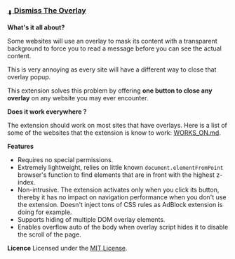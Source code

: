 ### [<sub>⬇</sub> Dismiss The Overlay](https://github.com/JustOff/dismiss-the-overlay/releases)

**What's it all about?**

Some websites will use an overlay to mask its content with a transparent background to force you to read a message before you can see the actual content.

This is very annoying as every site will have a different way to close that overlay popup.

This extension solves this problem by offering **one button to close any overlay** on any website you may ever encounter.

**Does it work everywhere ?**

The extension should work on most sites that have overlays. Here is a list of some of the websites that the extension is know to work: [WORKS_ON.md](WORKS_ON.md).

**Features**

* Requires no special permissions.
* Extremely lightweight, relies on little known ``document.elementFromPoint`` browser's function to find elements that are in front with the highest z-index.
* Non-intrusive. The extension activates only when you click its button, thereby it has no impact on navigation performance when you don't use the extension. Doesn't inject tons of CSS rules as AdBlock extension is doing for example.
* Supports hiding of multiple DOM overlay elements.
* Enables overflow auto of the body when overlay script hides it to disable the scroll of the page.

**Licence**
Licensed under the [MIT License](http://www.opensource.org/licenses/mit-license.php).

